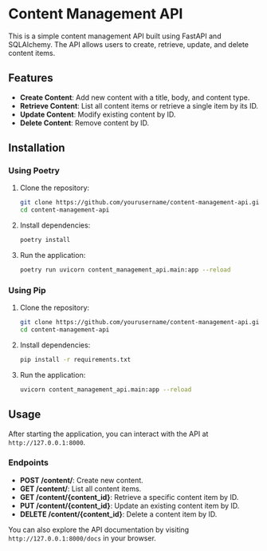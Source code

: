 # Content Management API

This is a simple content management API built using FastAPI and SQLAlchemy. The API allows users to create, retrieve, update, and delete content items.

## Features

- **Create Content**: Add new content with a title, body, and content type.
- **Retrieve Content**: List all content items or retrieve a single item by its ID.
- **Update Content**: Modify existing content by ID.
- **Delete Content**: Remove content by ID.

## Installation

### Using Poetry

1. Clone the repository:
    ```bash
    git clone https://github.com/yourusername/content-management-api.git
    cd content-management-api
    ```

2. Install dependencies:
    ```bash
    poetry install
    ```

3. Run the application:
    ```bash
    poetry run uvicorn content_management_api.main:app --reload
    ```

### Using Pip

1. Clone the repository:
    ```bash
    git clone https://github.com/yourusername/content-management-api.git
    cd content-management-api
    ```

2. Install dependencies:
    ```bash
    pip install -r requirements.txt
    ```

3. Run the application:
    ```bash
    uvicorn content_management_api.main:app --reload
    ```

## Usage

After starting the application, you can interact with the API at `http://127.0.0.1:8000`.

### Endpoints

- **POST /content/**: Create new content.
- **GET /content/**: List all content items.
- **GET /content/{content_id}**: Retrieve a specific content item by ID.
- **PUT /content/{content_id}**: Update an existing content item by ID.
- **DELETE /content/{content_id}**: Delete a content item by ID.

You can also explore the API documentation by visiting `http://127.0.0.1:8000/docs` in your browser.

